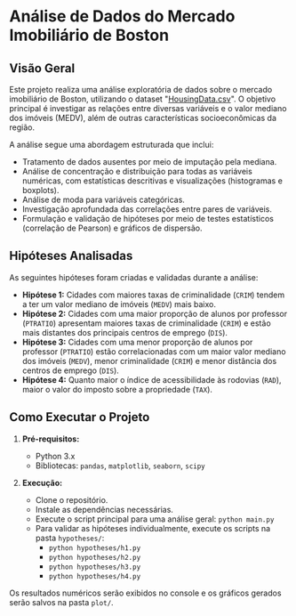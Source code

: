 # Análise de Dados do Mercado Imobiliário de Boston

## Visão Geral

Este projeto realiza uma análise exploratória de dados sobre o mercado imobiliário de Boston, utilizando o dataset "[HousingData.csv](https://www.kaggle.com/code/prasadperera/the-boston-housing-dataset)". O objetivo principal é investigar as relações entre diversas variáveis e o valor mediano dos imóveis (MEDV), além de outras características socioeconômicas da região.

A análise segue uma abordagem estruturada que inclui:
- Tratamento de dados ausentes por meio de imputação pela mediana.
- Análise de concentração e distribuição para todas as variáveis numéricas, com estatísticas descritivas e visualizações (histogramas e boxplots).
- Análise de moda para variáveis categóricas.
- Investigação aprofundada das correlações entre pares de variáveis.
- Formulação e validação de hipóteses por meio de testes estatísticos (correlação de Pearson) e gráficos de dispersão.

## Hipóteses Analisadas

As seguintes hipóteses foram criadas e validadas durante a análise:

* **Hipótese 1:** Cidades com maiores taxas de criminalidade (`CRIM`) tendem a ter um valor mediano de imóveis (`MEDV`) mais baixo.
* **Hipótese 2:** Cidades com uma maior proporção de alunos por professor (`PTRATIO`) apresentam maiores taxas de criminalidade (`CRIM`) e estão mais distantes dos principais centros de emprego (`DIS`).
* **Hipótese 3:** Cidades com uma menor proporção de alunos por professor (`PTRATIO`) estão correlacionadas com um maior valor mediano dos imóveis (`MEDV`), menor criminalidade (`CRIM`) e menor distância dos centros de emprego (`DIS`).
* **Hipótese 4:** Quanto maior o índice de acessibilidade às rodovias (`RAD`), maior o valor do imposto sobre a propriedade (`TAX`).

## Como Executar o Projeto

1.  **Pré-requisitos:**
    * Python 3.x
    * Bibliotecas: `pandas`, `matplotlib`, `seaborn`, `scipy`

2.  **Execução:**
    * Clone o repositório.
    * Instale as dependências necessárias.
    * Execute o script principal para uma análise geral: `python main.py`
    * Para validar as hipóteses individualmente, execute os scripts na pasta `hypotheses/`:
        * `python hypotheses/h1.py`
        * `python hypotheses/h2.py`
        * `python hypotheses/h3.py`
        * `python hypotheses/h4.py`

Os resultados numéricos serão exibidos no console e os gráficos gerados serão salvos na pasta `plot/`.
